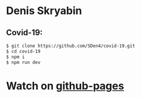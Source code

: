 # Denis Skryabin

##  Covid-19:
```sh
$ git clone https://github.com/SDen4/covid-19.git
$ cd covid-19
$ npm i
$ npm run dev
```
# Watch on [github-pages](https://sden4.github.io/covid-19/dist)

